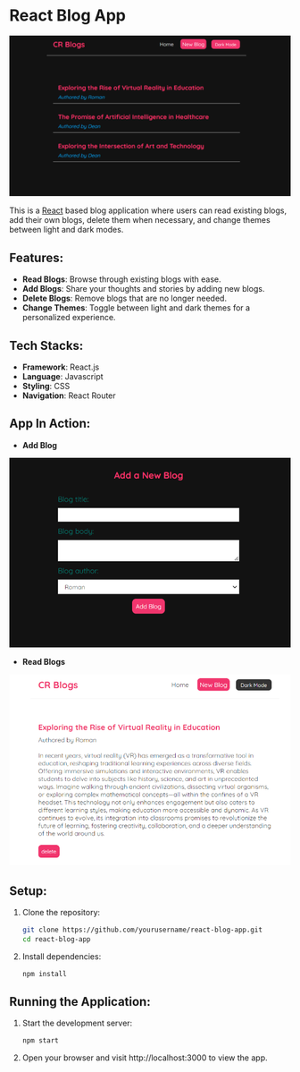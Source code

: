 # React Blog App

![Platform Screenshot](images/first.png)

This is a [React](https://react.dev/) based blog application where users can read existing blogs, add their own blogs, delete them when necessary, and change themes between light and dark modes.



## Features:
- **Read Blogs**: Browse through existing blogs with ease.
- **Add Blogs**: Share your thoughts and stories by adding new blogs.
- **Delete Blogs**: Remove blogs that are no longer needed.
- **Change Themes**: Toggle between light and dark themes for a personalized experience.


## Tech Stacks:

- **Framework**: React.js
- **Language**: Javascript
- **Styling**: CSS
- **Navigation**: React Router


## App In Action:

- **Add Blog**

![Platform Screenshot](images/second.png)


- **Read Blogs**

![Platform Screenshot](images/third.png)





## Setup:


1. Clone the repository:

   ```bash
   git clone https://github.com/yourusername/react-blog-app.git
   cd react-blog-app

2. Install dependencies:

   ```bash
   npm install


## Running the Application:

1. Start the development server:

   ```bash
   npm start

2. Open your browser and visit http://localhost:3000 to view the app.